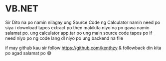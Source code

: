 # VB.NET
Sir Dito na po namin nilagay ung
Source Code ng Calculator namin 
need po siya i download tapos 
extract po then makikita
niyo na po gawa namin salamat po. 
ung calculator app.tar po ung 
main source code tapos po if need 
niyo po ng code lang dl niyo po
ung backend na file

if may github kau sir follow
https://github.com/kenthzy
& followback
din kita po agad salamat po 
😅

